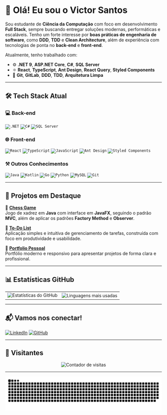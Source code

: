 # 💜 Olá! Eu sou o Victor Santos

Sou estudante de **Ciência da Computação** com foco em desenvolvimento **Full Stack**, sempre buscando entregar soluções modernas, performáticas e escaláveis. Tenho um forte interesse por **boas práticas de engenharia de software**, como **DDD**, **TDD** e **Clean Architecture**, além de experiência com tecnologias de ponta no **back-end** e **front-end**.

Atualmente, tenho trabalhado com:

- ⚙️ **.NET 9**, **ASP.NET Core**, **C#**, **SQL Server**
- ⚛️ **React**, **TypeScript**, **Ant Design**, **React Query**, **Styled Components**
- 🔧 **Git**, **GitLab**, **DDD**, **TDD**, **Arquitetura Limpa**

---

## 🛠️ Tech Stack Atual

### 💻 Back-end
<code><img height="32" src="https://cdn.jsdelivr.net/gh/devicons/devicon/icons/dot-net/dot-net-original.svg" alt=".NET"/></code>
<code><img height="32" src="https://cdn.jsdelivr.net/gh/devicons/devicon/icons/csharp/csharp-original.svg" alt="C#"/></code>
<code><img height="32" src="https://cdn.jsdelivr.net/gh/devicons/devicon/icons/sqlserver/sqlserver-original.svg" alt="SQL Server"/></code>

### 🌐 Front-end
<code><img height="32" src="https://cdn.jsdelivr.net/gh/devicons/devicon/icons/react/react-original.svg" alt="React"/></code>
<code><img height="32" src="https://cdn.jsdelivr.net/gh/devicons/devicon/icons/typescript/typescript-original.svg" alt="TypeScript"/></code>
<code><img height="32" src="https://cdn.jsdelivr.net/gh/devicons/devicon/icons/javascript/javascript-original.svg" alt="JavaScript"/></code>
<code><img height="32" src="https://cdn.simpleicons.org/antdesign/0170FE" alt="Ant Design"/></code>
<code><img height="32" src="https://cdn.simpleicons.org/styledcomponents/DB7093" alt="Styled Components"/></code>

### ⚒️ Outros Conhecimentos
<code><img height="32" src="https://cdn.jsdelivr.net/gh/devicons/devicon/icons/java/java-original.svg" alt="Java"/></code>
<code><img height="32" src="https://cdn.jsdelivr.net/gh/devicons/devicon/icons/kotlin/kotlin-original.svg" alt="Kotlin"/></code>
<code><img height="32" src="https://cdn.jsdelivr.net/gh/devicons/devicon/icons/go/go-original.svg" alt="Go"/></code>
<code><img height="32" src="https://cdn.jsdelivr.net/gh/devicons/devicon/icons/python/python-original.svg" alt="Python"/></code>
<code><img height="32" src="https://cdn.jsdelivr.net/gh/devicons/devicon/icons/mysql/mysql-original.svg" alt="MySQL"/></code>
<code><img height="32" src="https://cdn.jsdelivr.net/gh/devicons/devicon/icons/git/git-original.svg" alt="Git"/></code>

---

## 🚀 Projetos em Destaque

🔹 [**Chess Game**](https://github.com/VictorSantos674/ChessGame)  
Jogo de xadrez em **Java** com interface em **JavaFX**, seguindo o padrão **MVC**, além de aplicar os padrões **Factory Method** e **Observer**.

🔹 [**To-Do List**](https://github.com/VictorSantos674/To-Do-List)  
Aplicação simples e intuitiva de gerenciamento de tarefas, construída com foco em produtividade e usabilidade.

🔹 [**Portfolio Pessoal**](https://github.com/VictorSantos674/Portfolio)  
Portfólio moderno e responsivo para apresentar projetos de forma clara e profissional.

---

## 📊 Estatísticas GitHub

<table>
  <tr>
    <td>
      <img
        align="left"
        src="https://github-readme-stats.vercel.app/api?username=VictorSantos674&show_icons=true&theme=tokyonight&include_all_commits=true&count_private=true"
        alt="Estatísticas do GitHub"
      />
    </td>
    <td>
      <img
        align="center"
        src="https://github-readme-stats.vercel.app/api/top-langs/?username=VictorSantos674&layout=compact&langs_count=7&theme=tokyonight"
        alt="Linguagens mais usadas"
      />
    </td>
  </tr>
</table>

---

## 📬 Vamos nos conectar!

[![LinkedIn](https://img.shields.io/badge/-LinkedIn-0077B5?style=for-the-badge&logo=linkedin&logoColor=white)](https://www.linkedin.com/in/vicsantosdev/)
[![GitHub](https://img.shields.io/badge/-GitHub-181717?style=for-the-badge&logo=github&logoColor=white)](https://github.com/VictorSantos674)

---

## 👀 Visitantes

<p align="center">
  <img src="https://profile-counter.glitch.me/VictorSantos674/count.svg" alt="Contador de visitas" />
</p>

---

![snake gif](https://github.com/Graazi/Graazi/blob/output/github-contribution-grid-snake.svg)
